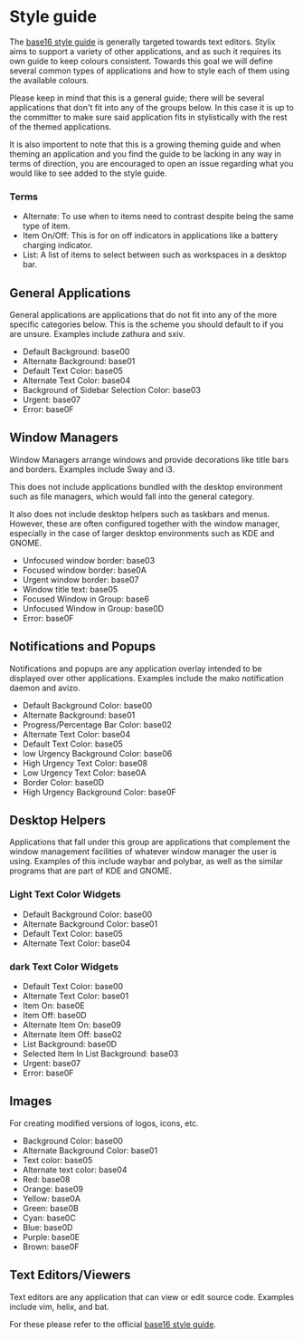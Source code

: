 # Style guide

The [base16 style guide](https://github.com/chriskempson/base16/blob/main/styling.md)
is generally targeted towards text editors. Stylix aims to support a variety of
other applications, and as such it requires its own guide to keep colours
consistent. Towards this goal we will define several common types of
applications and how to style each of them using the available colours.

Please keep in mind that this is a general guide; there will be several
applications that don't fit into any of the groups below. In this case it is up
to the committer to make sure said application fits in stylistically with the
rest of the themed applications.

It is also importent to note that this is a growing theming guide and when theming an application and you find the guide to be lacking in any way in
terms of direction, you are encouraged to open an issue regarding what you would like to see added to the style guide.

### Terms
- Alternate: To use when to items need to contrast despite being the same type of item.
- Item On/Off: This is for on off indicators in applications like a battery charging indicator.
- List: A list of items to select between such as workspaces in a desktop bar.

## General Applications

General applications are applications that do not fit into any of the more
specific categories below. This is the scheme you should default to if you are
unsure. Examples include zathura and sxiv.

- Default Background: base00 
- Alternate Background: base01
- Default Text Color: base05
- Alternate Text Color: base04
- Background of Sidebar Selection Color: base03
- Urgent: base07
- Error: base0F

## Window Managers

Window Managers arrange windows and provide decorations like title bars and
borders. Examples include Sway and i3.

This does not include applications bundled with the desktop environment such as
file managers, which would fall into the general category.

It also does not include desktop helpers such as taskbars and menus. However,
these are often configured together with the window manager, especially in the
case of larger desktop environments such as KDE and GNOME.

- Unfocused window border: base03
- Focused window border: base0A
- Urgent window border: base07
- Window title text: base05
- Focused Window in Group: base6
- Unfocused Window in Group: base0D
- Error: base0F


## Notifications and Popups

Notifications and popups are any application overlay intended to be displayed
over other applications. Examples include the mako notification daemon and
avizo.

- Default Background Color: base00
- Alternate Background: base01
- Progress/Percentage Bar Color: base02
- Alternate Text Color: base04
- Default Text Color: base05
- low Urgency Background Color: base06
- High Urgency Text Color: base08
- Low Urgency Text Color: base0A
- Border Color: base0D
- High Urgency Background Color: base0F

## Desktop Helpers

Applications that fall under this group are applications that complement the
window management facilities of whatever window manager the user is using.
Examples of this include waybar and polybar, as well as the similar programs
that are part of KDE and GNOME.

### Light Text Color Widgets
- Default Background Color: base00
- Alternate Background Color: base01
- Default Text Color: base05
- Alternate Text Color: base04

### dark Text Color Widgets
- Default Text Color: base00
- Alternate Text Color: base01
- Item On: base0E
- Item Off: base0D
- Alternate Item On: base09
- Alternate Item Off: base02
- List Background: base0D
- Selected Item In List Background: base03
- Urgent: base07
- Error: base0F

## Images

For creating modified versions of logos, icons, etc.

- Background Color: base00
- Alternate Background Color: base01
- Text color: base05
- Alternate text color: base04
- Red: base08
- Orange: base09
- Yellow: base0A
- Green: base0B
- Cyan: base0C
- Blue: base0D
- Purple: base0E
- Brown: base0F

## Text Editors/Viewers

Text editors are any application that can view or edit source code.
Examples include vim, helix, and bat.

For these please refer to the official
[base16 style guide](https://github.com/chriskempson/base16/blob/main/styling.md).
